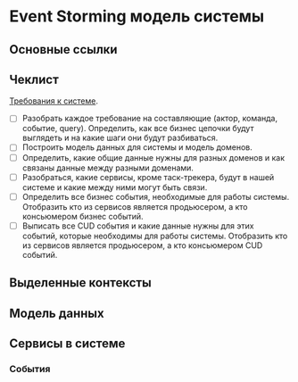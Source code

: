 # Event Storming модель системы

## Основные ссылки


## Чеклист

[Требования к системе](requirements.md).


- [ ] Разобрать каждое требование на составляющие (актор, команда, событие, query). Определить, как все бизнес цепочки будут выглядеть и на какие шаги они будут разбиваться.
- [ ] Построить модель данных для системы и модель доменов.
- [ ] Определить, какие общие данные нужны для разных доменов и как связаны данные между разными доменами.
- [ ] Разобраться, какие сервисы, кроме таск-трекера, будут в нашей системе и какие между ними могут быть связи.
- [ ] Определить все бизнес события, необходимые для работы системы. Отобразить кто из сервисов является продьюсером, а кто консьюмером бизнес событий.
- [ ] Выписать все CUD события и какие данные нужны для этих событий, которые необходимы для работы системы. Отобразить кто из сервисов является продьюсером, а кто консьюмером CUD событий.

## Выделенные контексты

## Модель данных

## Сервисы в системе

### События
